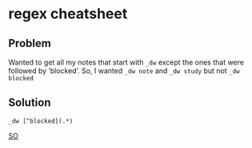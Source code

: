 # regex cheatsheet

## Problem
Wanted to get all my notes that start with `_dw` except the ones that were followed by ‘blocked’. So, I wanted `_dw note` and `_dw study` but not `_dw blocked`

## Solution

	_dw [^blocked](.*)
	
[SO](http://stackoverflow.com/questions/1687620/regex-match-everything-but)